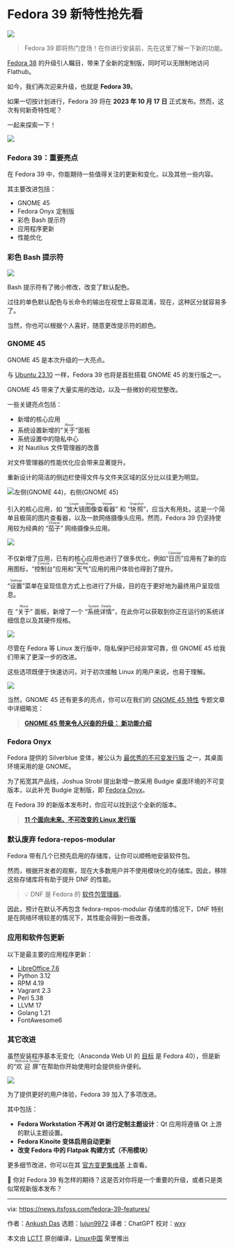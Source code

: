 [#]: subject: "Fedora 39 Features: It's Time To Talk About Them!"
[#]: via: "https://news.itsfoss.com/fedora-39-features/"
[#]: author: "Ankush Das https://news.itsfoss.com/author/ankush/"
[#]: collector: "lujun9972/lctt-scripts-1693450080"
[#]: translator: "ChatGPT"
[#]: reviewer: "wxy"
[#]: publisher: "wxy"
[#]: url: "https://linux.cn/article-16207-1.html"

Fedora 39 新特性抢先看
======

![][0]

> Fedora 39 即将热门登场！在你进行安装前，先在这里了解一下新的功能。

[Fedora 38][1] 的升级引人瞩目，带来了全新的定制版，同时可以无限制地访问 Flathub。

如今，我们再次迎来升级，也就是 **Fedora 39**。

如果一切按计划进行，Fedora 39 将在 **2023 年 10 月 17 日** 正式发布。然而，这次有何新奇特性呢？

一起来探索一下！

![][2]

### Fedora 39：重要亮点

在 Fedora 39 中，你能期待一些值得关注的更新和变化，以及其他一些内容。

其主要改进包括：

  * GNOME 45
  * Fedora Onyx 定制版
  * 彩色 Bash 提示符
  * 应用程序更新
  * 性能优化

### 彩色 Bash 提示符

![][3]

Bash 提示符有了微小修改，改变了默认配色。

过往的单色默认配色与长命令的输出在视觉上容易混淆，现在，这种区分就容易多了。

当然，你也可以根据个人喜好，随意更改提示符的颜色。

### GNOME 45

GNOME 45 是本次升级的一大亮点。

与 [Ubuntu 23.10][4] 一样，Fedora 39 也将是首批搭载 GNOME 45 的发行版之一。

GNOME 45 带来了大量实用的改动，以及一些微妙的视觉整改。

一些关键亮点包括：

  * 新增的核心应用
  * 系统设置新增的“<ruby>关于<rt>About</rt></ruby>”面板
  * 系统设置中的隐私中心
  * 对 Nautilus 文件管理器的改善

对文件管理器的性能优化应会带来显著提升。

重新设计的简洁的侧边栏使得文件与文件夹区域的区分比以往更为明显。

![左侧(GNOME 44)，右侧(GNOME 45)][5]

引入的核心应用，如 “<ruby>放大镜图像查看器<rt>Loupe Image Viewer</rt></ruby>” 和 “<ruby>快照<rt>Snapshot</rt></ruby>”，应当大有用处。这是一个简单且极简的图片查看器，以及一款网络摄像头应用。然而，Fedora 39 仍坚持使用较为经典的 “<ruby>茄子<rt>Cheese</rt></ruby>” 网络摄像头应用。

![][6]

不仅新增了应用，已有的核心应用也进行了很多优化，例如“<ruby>日历<rt>Calendar</rt></ruby>”应用有了新的应用图标，“<ruby>控制台<rt>Console</rt></ruby>”应用和“<ruby>天气<rt>Weather</rt></ruby>”应用的用户体验也得到了提升。

“<ruby>设置<rt>Settings</rt></ruby>”菜单在呈现信息方式上也进行了升级，目的在于更好地为最终用户呈现信息。

在 “<ruby>关于<rt>About</rt></ruby>” 面板，新增了一个 “<ruby>系统详情<rt>System Details</rt></ruby>”，在此你可以获取到你正在运行的系统详细信息以及其硬件规格。

![][8]

尽管在 Fedora 等 Linux 发行版中，隐私保护已经非常可靠，但 GNOME 45 给我们带来了更深一步的改进。

这些选项既便于快速访问，对于初次接触 Linux 的用户来说，也易于理解。

![][9]

当然，GNOME 45 还有更多的亮点，你可以在我们的 [GNOME 45 特性][10] 专题文章中详细略览：

> **[GNOME 45 带来令人兴奋的升级： 新功能介绍][10]**

### Fedora Onyx

Fedora 提供的 Silverblue 变体，被公认为 [最优秀的不可变发行版][11] 之一，其桌面环境采用的是 GNOME。

为了拓宽其产品线，Joshua Strobl 提出新增一款采用 Budgie 桌面环境的不可变版本，以此补充 Budgie 定制版，即 [Fedora Onyx][12]。

在 Fedora 39 的新版本发布时，你应可以找到这个全新的版本。

> **[11 个面向未来、不可改变的 Linux 发行版][11]**

### 默认废弃 fedora-repos-modular

Fedora 带有几个已预先启用的存储库，让你可以顺畅地安装软件包。

然而，根据开发者的观察，现在大多数用户并不使用模块化的存储库。因此，移除这些存储库将有助于提升 DNF 的性能。

> 💡 DNF 是 Fedora 的 [软件包管理器][14]。

因此，预计在默认不再包含 fedora-repos-modular 存储库的情况下，DNF 特别是在网络环境较差的情况下，其性能会得到一些改善。

### 应用和软件包更新

以下是最主要的应用程序更新：

  * [LibreOffice 7.6][15]
  * Python 3.12
  * RPM 4.19
  * Vagrant 2.3
  * Perl 5.38
  * LLVM 17
  * Golang 1.21
  * FontAwesome6

### 其它改进

虽然安装程序基本无变化（Anaconda Web UI 的 [目标][16] 是 Fedora 40），但是新的“<ruby>欢迎屏<rt>Welcome Screen</rt></ruby>”在帮助你开始使用时会提供些许便利。

![][17]

为了提供更好的用户体验，Fedora 39 加入了多项改进。

其中包括：

  * **Fedora Workstation 不再对 Qt 进行定制主题设计**：Qt 应用将遵循 Qt 上游的默认主题设置。
  * **Fedora Kinoite 变体启用自动更新**
  * **改变 Fedora 中的 Flatpak 构建方式（不用模块）**

更多细节改进，你可以在其 [官方变更集维基][18] 上查看。

💬 你对 Fedora 39 有怎样的期待？这是否对你将是一个重要的升级，或者只是类似常规新版本发布？


--------------------------------------------------------------------------------

via: https://news.itsfoss.com/fedora-39-features/

作者：[Ankush Das][a]
选题：[lujun9972][b]
译者：ChatGPT
校对：[wxy](https://github.com/wxy)

本文由 [LCTT](https://github.com/LCTT/TranslateProject) 原创编译，[Linux中国](https://linux.cn/) 荣誉推出

[a]: https://news.itsfoss.com/author/ankush/
[b]: https://github.com/lujun9972
[1]: https://news.itsfoss.com/fedora-38/
[2]: https://news.itsfoss.com/content/images/2023/09/fedora-39-home.jpg
[3]: https://news.itsfoss.com/content/images/2023/09/fedora-prompt.png
[4]: https://news.itsfoss.com/ubuntu-23-10/
[5]: https://news.itsfoss.com/content/images/2023/09/image.png
[6]: https://news.itsfoss.com/content/images/2023/09/image-1.png
[7]: https://news.itsfoss.com/content/images/size/w256h256/2022/08/android-chrome-192x192.png
[8]: https://news.itsfoss.com/content/images/2023/09/fedora-39-system-info.jpg
[9]: https://news.itsfoss.com/content/images/2023/09/image-2.png
[10]: https://news.itsfoss.com/gnome-45/
[11]: https://itsfoss.com/immutable-linux-distros/
[12]: https://news.itsfoss.com/fedora-onyx-official/
[13]: https://itsfoss.com/content/images/size/w256h256/2022/12/android-chrome-192x192.png
[14]: https://itsfoss.com/package-manager/
[15]: https://news.itsfoss.com/libreoffice-7-6/
[16]: https://fedoraproject.org/wiki/Changes/AnacondaWebUIforFedoraWorkstation
[17]: https://news.itsfoss.com/content/images/2023/09/fedora-39-installer.jpg
[18]: https://fedoraproject.org/wiki/Releases/39/ChangeSet
[0]: https://news.itsfoss.com/content/images/size/w1304/2023/09/fedora-39-features.png